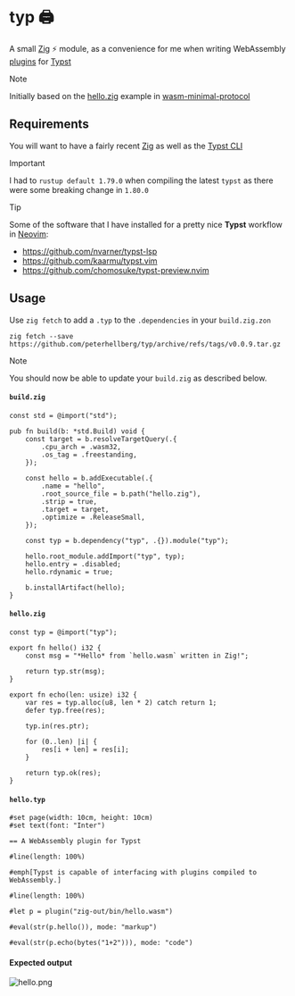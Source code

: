 # typ :printer:

A small [Zig](https://ziglang.org/) ⚡ module, as a convenience for me when writing WebAssembly
[plugins](https://typst.app/docs/reference/foundations/plugin/) for [Typst](https://typst.app/)

> [!NOTE]
> Initially based on the [hello.zig](https://github.com/astrale-sharp/wasm-minimal-protocol/blob/master/examples/hello_zig/hello.zig)
> example in [wasm-minimal-protocol](https://github.com/astrale-sharp/wasm-minimal-protocol/)

## Requirements

You will want to have a fairly recent [Zig](https://ziglang.org/download/#release-master)
as well as the [Typst CLI](https://github.com/typst/typst?tab=readme-ov-file#installation)

> [!IMPORTANT]
> I had to `rustup default 1.79.0` when compiling the latest `typst`
> as there were some breaking change in `1.80.0`

> [!TIP]
> Some of the software that I have installed for a pretty
> nice **Typst** workflow in [Neovim](https://neovim.io/):
>
> - https://github.com/nvarner/typst-lsp
> - https://github.com/kaarmu/typst.vim
> - https://github.com/chomosuke/typst-preview.nvim

## Usage

Use `zig fetch` to add a `.typ` to the `.dependencies` in your `build.zig.zon`

```console
zig fetch --save https://github.com/peterhellberg/typ/archive/refs/tags/v0.0.9.tar.gz
```

> [!NOTE]
> You should now be able to update your `build.zig` as described below.

#### `build.zig`
```zig
const std = @import("std");

pub fn build(b: *std.Build) void {
    const target = b.resolveTargetQuery(.{
        .cpu_arch = .wasm32,
        .os_tag = .freestanding,
    });

    const hello = b.addExecutable(.{
        .name = "hello",
        .root_source_file = b.path("hello.zig"),
        .strip = true,
        .target = target,
        .optimize = .ReleaseSmall,
    });

    const typ = b.dependency("typ", .{}).module("typ");

    hello.root_module.addImport("typ", typ);
    hello.entry = .disabled;
    hello.rdynamic = true;

    b.installArtifact(hello);
}
```

#### `hello.zig`
```zig
const typ = @import("typ");

export fn hello() i32 {
    const msg = "*Hello* from `hello.wasm` written in Zig!";

    return typ.str(msg);
}

export fn echo(len: usize) i32 {
    var res = typ.alloc(u8, len * 2) catch return 1;
    defer typ.free(res);

    typ.in(res.ptr);

    for (0..len) |i| {
        res[i + len] = res[i];
    }

    return typ.ok(res);
}
```

#### `hello.typ`
```typst
#set page(width: 10cm, height: 10cm)
#set text(font: "Inter")

== A WebAssembly plugin for Typst

#line(length: 100%)

#emph[Typst is capable of interfacing with plugins compiled to WebAssembly.]

#line(length: 100%)

#let p = plugin("zig-out/bin/hello.wasm")

#eval(str(p.hello()), mode: "markup")

#eval(str(p.echo(bytes("1+2"))), mode: "code")
```

#### Expected output

![hello.png](https://github.com/user-attachments/assets/a1cd9c86-ef94-4d1f-a44c-b958475f79b0)
